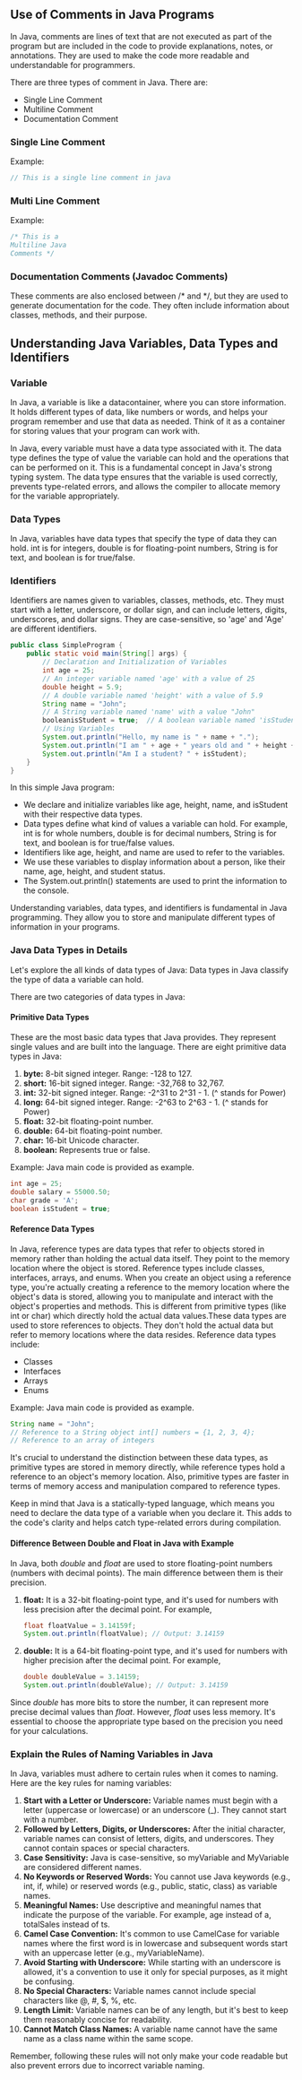 ## Use of Comments in Java Programs

In Java, comments are lines of text that are not executed as part of the program but are included in the code to provide explanations, notes, or annotations. They are used to make the code more readable and understandable for programmers.

There are three types of comment in Java. There are:
- Single Line Comment
- Multiline Comment
- Documentation Comment

### Single Line Comment

Example:
```java
// This is a single line comment in java
```

### Multi Line Comment

Example:
```java
/* This is a 
Multiline Java 
Comments */
```

###	Documentation Comments (Javadoc Comments)

These comments are also enclosed between /* and */, but they are used to generate documentation for the code. They often include information about classes, methods, and their purpose.

## Understanding Java Variables, Data Types and Identifiers

### Variable

In Java, a variable is like a datacontainer, where you can store information. It holds different types of data, like numbers or words, and helps your program remember and use that data as needed. Think of it as a container for storing values that your program can work with.

In Java, every variable must have a data type associated with it. The data type defines the type of value the variable can hold and the operations that can be performed on it. This is a fundamental concept in Java's strong typing system. The data type ensures that the variable is used correctly, prevents type-related errors, and allows the compiler to allocate memory for the variable appropriately.

### Data Types

In Java, variables have data types that specify the type of data they can hold. int is for integers, double is for floating-point numbers, String is for text, and boolean is for true/false.

### Identifiers

Identifiers are names given to variables, classes, methods, etc. They must start with a letter, underscore, or dollar sign, and can include letters, digits, underscores, and dollar signs.
They are case-sensitive, so 'age' and 'Age' are different identifiers.

```java
public class SimpleProgram {
    public static void main(String[] args) {
        // Declaration and Initialization of Variables
        int age = 25; 
        // An integer variable named 'age' with a value of 25
        double height = 5.9;  
        // A double variable named 'height' with a value of 5.9
        String name = "John";  
        // A String variable named 'name' with a value "John"
        booleanisStudent = true;  // A boolean variable named 'isStudent' with a value of true
        // Using Variables
        System.out.println("Hello, my name is " + name + ".");
        System.out.println("I am " + age + " years old and " + height + " feet tall.");
        System.out.println("Am I a student? " + isStudent);
    }
}
```

In this simple Java program:

- We declare and initialize variables like age, height, name, and isStudent with their respective data types.
- Data types define what kind of values a variable can hold. For example, int is for whole numbers, double is for decimal numbers, String is for text, and boolean is for true/false values.
- Identifiers like age, height, and name are used to refer to the variables.
- We use these variables to display information about a person, like their name, age, height, and student status.
- The System.out.println() statements are used to print the information to the console.

Understanding variables, data types, and identifiers is fundamental in Java programming. They allow you to store and manipulate different types of information in your programs.

### Java Data Types in Details

Let's explore the all kinds of data types of Java:
Data types in Java classify the type of data a variable can hold. 

There are two categories of data types in Java:

#### Primitive Data Types

These are the most basic data types that Java provides. They represent single values and are built into the language. There are eight primitive data types in Java:

1. **byte:** 8-bit signed integer. Range: -128 to 127.
2. **short:** 16-bit signed integer. Range: -32,768 to 32,767.
3. **int:** 32-bit signed integer. Range: -2^31 to 2^31 - 1. (^ stands for Power)
4. **long:** 64-bit signed integer. Range: -2^63 to 2^63 - 1. (^ stands for Power)
5. **float:** 32-bit floating-point number.
6. **double:** 64-bit floating-point number.
7. **char:** 16-bit Unicode character.
8. **boolean:** Represents true or false.

Example:
Java main code is provided as example.
```java
int age = 25; 
double salary = 55000.50; 
char grade = 'A'; 
boolean isStudent = true;
```

#### Reference Data Types
In Java, reference types are data types that refer to objects stored in memory rather than holding the actual data itself. They point to the memory location where the object is stored. Reference types include classes, interfaces, arrays, and enums. When you create an object using a reference type, you're actually creating a reference to the memory location where the object's data is stored, allowing you to manipulate and interact with the object's properties and methods. This is different from primitive types (like int or char) which directly hold the actual data values.These data types are used to store references to objects. They don't hold the actual data but refer to memory locations where the data resides. Reference data types include:
- Classes
- Interfaces
- Arrays
- Enums

Example:
Java main code is provided as example.
```java
String name = "John"; 
// Reference to a String object int[] numbers = {1, 2, 3, 4}; 
// Reference to an array of integers
```

It's crucial to understand the distinction between these data types, as primitive types are stored in memory directly, while reference types hold a reference to an object's memory location. Also, primitive types are faster in terms of memory access and manipulation compared to reference types.

Keep in mind that Java is a statically-typed language, which means you need to declare the data type of a variable when you declare it. This adds to the code's clarity and helps catch type-related errors during compilation.

#### Difference Between Double and Float in Java with Example

In Java, both _double_ and _float_ are used to store floating-point numbers (numbers with decimal points). The main difference between them is their precision.

1. **float:** It is a 32-bit floating-point type, and it's used for numbers with less precision after the decimal point. For example, 
    ```java
    float floatValue = 3.14159f;
    System.out.println(floatValue); // Output: 3.14159 
    ```
2. **double:** It is a 64-bit floating-point type, and it's used for numbers with higher precision after the decimal point. For example,

    ```java
    double doubleValue = 3.14159;
    System.out.println(doubleValue); // Output: 3.14159 
    ```
Since _double_ has more bits to store the number, it can represent more precise decimal values than _float_. However, _float_ uses less memory. It's essential to choose the appropriate type based on the precision you need for your calculations.

### Explain the Rules of Naming Variables in Java

In Java, variables must adhere to certain rules when it comes to naming. Here are the key rules for naming variables:

1. **Start with a Letter or Underscore:** Variable names must begin with a letter (uppercase or lowercase) or an underscore (_). They cannot start with a number.
2. **Followed by Letters, Digits, or Underscores:** After the initial character, variable names can consist of letters, digits, and underscores. They cannot contain spaces or special characters.
3. **Case Sensitivity:** Java is case-sensitive, so myVariable and MyVariable are considered different names.
4. **No Keywords or Reserved Words:** You cannot use Java keywords (e.g., int, if, while) or reserved words (e.g., public, static, class) as variable names.
5. **Meaningful Names:** Use descriptive and meaningful names that indicate the purpose of the variable. For example, age instead of a, totalSales instead of ts.
6. **Camel Case Convention:** It's common to use CamelCase for variable names where the first word is in lowercase and subsequent words start with an uppercase letter (e.g., myVariableName).
7. **Avoid Starting with Underscore:** While starting with an underscore is allowed, it's a convention to use it only for special purposes, as it might be confusing.
8. **No Special Characters:** Variable names cannot include special characters like @, #, $, %, etc.
9. **Length Limit:** Variable names can be of any length, but it's best to keep them reasonably concise for readability.
10. **Cannot Match Class Names:** A variable name cannot have the same name as a class name within the same scope.

Remember, following these rules will not only make your code readable but also prevent errors due to incorrect variable naming.
